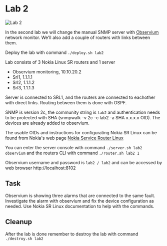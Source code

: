 # Lab 2

![Lab 2](lab2.drawio.png)

In the second lab we will change the manual SNMP server with [Observium](https://www.observium.org/) network monitor. We'll also add a couple of routers with links between them.

Deploy the lab with command `./deploy.sh lab2`

Lab consists of 3 Nokia Linux SR routers and 1 server
* Observium monitoring, 10.10.20.2
* Srl1, 1.1.1.1
* Srl2, 1.1.1.2
* Srl3, 1.1.1.3

Server is connected to SRL1, and the routers are connected to eachother with direct links. Routing between them is done with OSPF.

SNMP is version 2c, the community string is `lab2` and authentication needs to be protected with SHA (snmpwalk -v 2c -c lab2 -a SHA x.x.x.x OID). The devices are already added to observium.

The usable OIDs and instructions for configurating Nokia SR Linux can be found from Nokia's web page [Nokia Service Router Linux](https://documentation.nokia.com/cgi-bin/dbaccessfilename.cgi/3HE16819AAAATQZZA01_V1_SR%20Linux%20R21.3%20Configuration%20Basics.pdf)

You can enter the server console with command `./server.sh lab2 observium` and the routers CLI with command `./router.sh lab2 1`

Observium username and password is `lab2 / lab2` and can be accessed by web browser http://localhost:8102

## Task

Observium is showing three alarms that are connected to the same fault. Investigate the alarm with observium and fix the device configuration as needed. Use Nokia SR Linux documentation to help with the commands.

## Cleanup
After the lab is done remember to destroy the lab with command `./destroy.sh lab2`